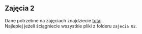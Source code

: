 ## Zajęcia 2
Dane potrzebne na zajęciach znajdziecie [tutaj](https://www.dropbox.com/sh/s4vx89s75l9v84s/AAAqARuXOqdrkHNYLdjdkqCya?dl=0).  
Najlepiej jeżeli ściągniecie wszystkie pliki z folderu `zajecia 02`.

